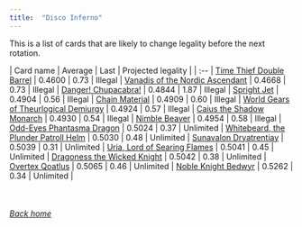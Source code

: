 ```yaml
---
title:  "Disco Inferno"
---
```


This is a list of cards that are likely to change legality before the next rotation.

| Card name | Average | Last | Projected legality |
| :-- |
[Time Thief Double Barrel](https://db.ygoprodeck.com/card/?search=Time%20Thief%20Double%20Barrel) | 0.4600 | 0.73 | Illegal |
[Vanadis of the Nordic Ascendant](https://db.ygoprodeck.com/card/?search=Vanadis%20of%20the%20Nordic%20Ascendant) | 0.4668 | 0.73 | Illegal |
[Danger! Chupacabra!](https://db.ygoprodeck.com/card/?search=Danger!%20Chupacabra!) | 0.4844 | 1.87 | Illegal |
[Spright Jet](https://db.ygoprodeck.com/card/?search=Spright%20Jet) | 0.4904 | 0.56 | Illegal |
[Chain Material](https://db.ygoprodeck.com/card/?search=Chain%20Material) | 0.4909 | 0.60 | Illegal |
[World Gears of Theurlogical Demiurgy](https://db.ygoprodeck.com/card/?search=World%20Gears%20of%20Theurlogical%20Demiurgy) | 0.4924 | 0.57 | Illegal |
[Caius the Shadow Monarch](https://db.ygoprodeck.com/card/?search=Caius%20the%20Shadow%20Monarch) | 0.4930 | 0.54 | Illegal |
[Nimble Beaver](https://db.ygoprodeck.com/card/?search=Nimble%20Beaver) | 0.4954 | 0.58 | Illegal |
[Odd-Eyes Phantasma Dragon](https://db.ygoprodeck.com/card/?search=Odd-Eyes%20Phantasma%20Dragon) | 0.5024 | 0.37 | Unlimited |
[Whitebeard, the Plunder Patroll Helm](https://db.ygoprodeck.com/card/?search=Whitebeard,%20the%20Plunder%20Patroll%20Helm) | 0.5030 | 0.48 | Unlimited |
[Sunavalon Dryatrentiay](https://db.ygoprodeck.com/card/?search=Sunavalon%20Dryatrentiay) | 0.5039 | 0.31 | Unlimited |
[Uria, Lord of Searing Flames](https://db.ygoprodeck.com/card/?search=Uria,%20Lord%20of%20Searing%20Flames) | 0.5041 | 0.45 | Unlimited |
[Dragoness the Wicked Knight](https://db.ygoprodeck.com/card/?search=Dragoness%20the%20Wicked%20Knight) | 0.5042 | 0.38 | Unlimited |
[Overtex Qoatlus](https://db.ygoprodeck.com/card/?search=Overtex%20Qoatlus) | 0.5065 | 0.46 | Unlimited |
[Noble Knight Bedwyr](https://db.ygoprodeck.com/card/?search=Noble%20Knight%20Bedwyr) | 0.5262 | 0.34 | Unlimited |

<br>

###### [Back home](index)